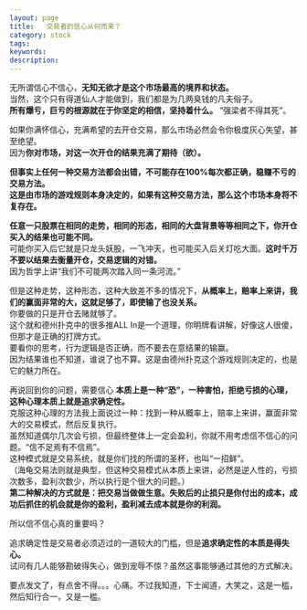 ```yaml
---
layout: page
title:   交易者的信心从何而来？
category: stock
tags:
keywords:
description:
---
```


无所谓信心不信心，**无知无欲才是这个市场最高的境界和状态。**   
当然，这个只有得道仙人才能做到，我们都是为几两臭钱的凡夫俗子。  
**所有爆亏，巨亏的根源就在于你坚定的相信，坚持着什么。** “强梁者不得其死”。    


如果你满怀信心，充满希望的去开仓交易，那么市场必然会令你极度灰心失望，甚至绝望。  
因为**你对市场，对这一次开仓的结果充满了期待（欲）。**  

**但事实上任何一种交易方法都会出错，不可能存在100%每次都正确，稳赚不亏的交易方法。  
这是由市场的游戏规则本身决定的，如果有这种交易方法，那么这个市场本身将不复存在。**  

**任意一只股票在相同的走势，相同的形态，相同的大盘背景等等相同之下，你开仓买入的结果也可能不同。**    
可能你买入后它就是只龙头妖股，一飞冲天，也可能买入后关灯吃大面。**这时千万不要以结果去衡量开仓，交易逻辑的对错。**      
因为哲学上讲“我们不可能两次踏入同一条河流。”  

但是这种走势，这种形态，这种大致差不多的情况下，**从概率上，赔率上来讲，我们的赢面非常的大，这就足够了，即使输了也没关系。**  
你要做的只是开仓去赌就够了。  
这个就和德州扑克中的很多推ALL In是一个道理，你明牌看讲解，好像这人很傻，但那才是正确的打牌方式。    
要看你的思考，行为逻辑是否正确，而不要去在意结果的输赢。  
因为结果谁也不知道，谁说了也不算。这是由德州扑克这个游戏规则决定的，也是它的魅力所在。      


再说回到你的问题，需要信心 **本质上是一种“恐”，一种害怕，拒绝亏损的心理，这种心理本质上就是追求确定性。**   
克服这种心理的方法我上面说过一种：找到一种从概率上，赔率上来讲，赢面非常大的交易模式，然后反复执行。  
虽然知道偶尔几次会亏损，但最终整体上一定会盈利，你就不用考虑信不信心的问题。“信不足焉有不信焉”。  
这种模式就是交易系统，就是你们找的所谓的圣杯，也叫“一招鲜”。   
（海龟交易法则就是典型，但这种交易模式从本质上来讲，必然是逆人性的，亏损次数多，盈利次数少，所以执行是个很大的问题。）   
**第二种解决的方式就是：把交易当做做生意。失败后的止损只是你付出的成本，成功后抓住的机会就是你的盈利，盈利减去成本就是你的利润。**  

所以信不信心真的重要吗？

追求确定性是交易者必须迈过的一道较大的门槛，但是**追求确定性的本质是得失心。**  
试问有几人能够勘破得失心，做到宠辱不惊？虽然这事能够通过其他的方式解决。  


要点发文了，有点舍不得。。。心痛。不过我知道，下士闻道，大笑之，这是一槛，然后知行合一，又是一槛。








